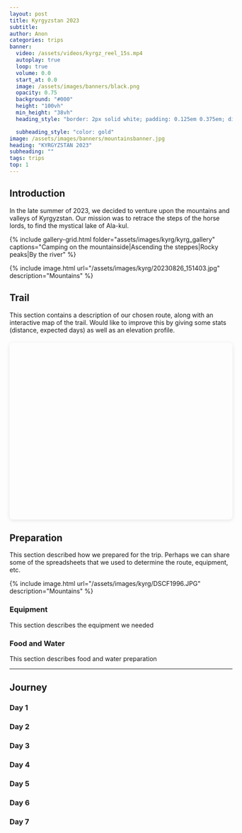 ```yaml
---
layout: post
title: Kyrgyzstan 2023
subtitle:
author: Anon
categories: trips
banner:
  video: /assets/videos/kyrgz_reel_15s.mp4
  autoplay: true
  loop: true
  volume: 0.0
  start_at: 0.0
  image: /assets/images/banners/black.png
  opacity: 0.75
  background: "#000"
  height: "100vh"
  min_height: "38vh"
  heading_style: "border: 2px solid white; padding: 0.125em 0.375em; display: inline-block; letter-spacing: 0.12em;"

  subheading_style: "color: gold"
image: /assets/images/banners/mountainsbanner.jpg
heading: "KYRGYZSTAN 2023"
subheading: ""
tags: trips 
top: 1
---
```


## Introduction

In the late summer of 2023, we decided to venture upon the mountains and valleys of Kyrgyzstan. Our mission was to retrace the steps of the horse lords, to find the mystical lake of Ala-kul.

{% include gallery-grid.html folder="assets/images/kyrg/kyrg_gallery" captions="Camping on the mountainside|Ascending the steppes|Rocky peaks|By the river" %}

{% include image.html url="/assets/images/kyrg/20230826_151403.jpg" description="Mountains" %}

## Trail

This section contains a description of our chosen route, along with an interactive map of the trail. Would like to improve this by giving some stats (distance, expected days) as well as an elevation profile.


<!-- Map Container -->
<div id="kyrg-map" style="height: 400px; width: 100%; margin: 20px 0; border-radius: 8px; box-shadow: 0 2px 10px rgba(0,0,0,0.1);"></div>

<!-- Leaflet CSS and JS -->
<link rel="stylesheet" href="https://unpkg.com/leaflet@1.9.4/dist/leaflet.css" integrity="sha256-p4NxAoJBhIIN+hmNHrzRCf9tD/miZyoHS5obTRR9BMY=" crossorigin=""/>
<script src="https://unpkg.com/leaflet@1.9.4/dist/leaflet.js" integrity="sha256-20nQCchB9co0qIjJZRGuk2/Z9VM+kNiyxNV1lvTlZBo=" crossorigin=""></script>

<!-- Leaflet GPX Plugin -->
<script src="https://cdn.jsdelivr.net/npm/leaflet-gpx@1.7.0/gpx.min.js"></script>

<!-- Your GPX Map Script -->
<script src="/assets/js/gpx-map.js"></script>

<!-- Initialize This Map -->
<script>
initGPXMap('kyrg-map', '/assets/maps/kyrg_trail_compressed.gpx');
</script>


## Preparation

This section described how we prepared for the trip. Perhaps we can share some of the spreadsheets that we used to determine the route, equipment, etc.

{% include image.html url="/assets/images/kyrg/DSCF1996.JPG" description="Mountains" %}


### Equipment

This section describes the equipment we needed

### Food and Water

This section describes food and water preparation

----------

## Journey

### Day 1
### Day 2
### Day 3
### Day 4
### Day 5
### Day 6
### Day 7





